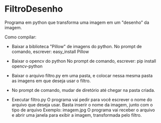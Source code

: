 # FiltroDesenho
Programa em python que transforma uma imagem em um "desenho" da imagem.

Como compilar:
- Baixar a biblioteca "Pillow" de imagens do python.
No prompt de comando, escrever:
easy_install Pillow

- Baixar o opencv do python
No prompt de comando, escrever:
pip install opencv-python

- Baixar o arquivo filtro.py em uma pasta, e colocar nessa mesma pasta as imagens em que deseja usar o filtro.
- No prompt de comando, mudar de diretório até chegar na pasta criada.
- Executar filtro.py
O programa vai pedir para você escrever o nome do arquivo que deseja usar. Basta inserir o nome da imagem, junto com o tipo de arquivo
Exemplo: imagem.jpg
O programa vai receber o arquivo e abrir uma janela para exibir a imagem, transformada pelo filtro.
